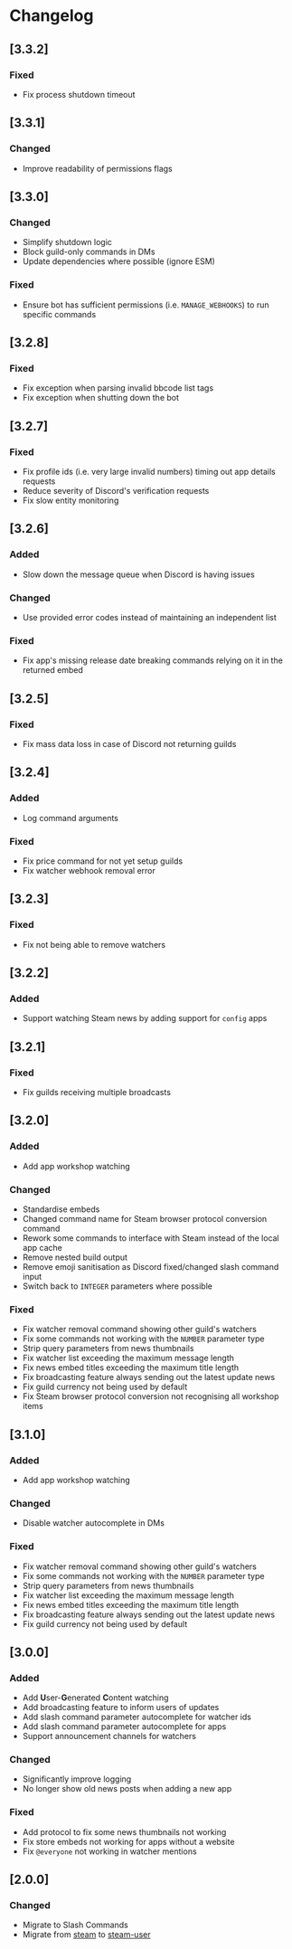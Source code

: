 # Changelog

## [3.3.2]

### Fixed

- Fix process shutdown timeout

## [3.3.1]

### Changed

- Improve readability of permissions flags

## [3.3.0]

### Changed

- Simplify shutdown logic
- Block guild-only commands in DMs
- Update dependencies where possible (ignore ESM)

### Fixed

- Ensure bot has sufficient permissions (i.e. `MANAGE_WEBHOOKS`) to run specific commands

## [3.2.8]

### Fixed

- Fix exception when parsing invalid bbcode list tags
- Fix exception when shutting down the bot

## [3.2.7]

### Fixed

- Fix profile ids (i.e. very large invalid numbers) timing out app details requests
- Reduce severity of Discord's verification requests
- Fix slow entity monitoring

## [3.2.6]

### Added

- Slow down the message queue when Discord is having issues

### Changed

- Use provided error codes instead of maintaining an independent list

### Fixed

- Fix app's missing release date breaking commands relying on it in the returned embed

## [3.2.5]

### Fixed

- Fix mass data loss in case of Discord not returning guilds

## [3.2.4]

### Added

- Log command arguments

### Fixed

- Fix price command for not yet setup guilds
- Fix watcher webhook removal error

## [3.2.3]

### Fixed

- Fix not being able to remove watchers

## [3.2.2]

### Added

- Support watching Steam news by adding support for `config` apps

## [3.2.1]

### Fixed

- Fix guilds receiving multiple broadcasts

## [3.2.0]

### Added

- Add app workshop watching

### Changed

- Standardise embeds
- Changed command name for Steam browser protocol conversion command
- Rework some commands to interface with Steam instead of the local app cache
- Remove nested build output
- Remove emoji sanitisation as Discord fixed/changed slash command input
- Switch back to `INTEGER` parameters where possible

### Fixed

- Fix watcher removal command showing other guild's watchers
- Fix some commands not working with the `NUMBER` parameter type
- Strip query parameters from news thumbnails
- Fix watcher list exceeding the maximum message length
- Fix news embed titles exceeding the maximum title length
- Fix broadcasting feature always sending out the latest update news
- Fix guild currency not being used by default
- Fix Steam browser protocol conversion not recognising all workshop items

## [3.1.0]

### Added

- Add app workshop watching

### Changed

- Disable watcher autocomplete in DMs

### Fixed

- Fix watcher removal command showing other guild's watchers
- Fix some commands not working with the `NUMBER` parameter type
- Strip query parameters from news thumbnails
- Fix watcher list exceeding the maximum message length
- Fix news embed titles exceeding the maximum title length
- Fix broadcasting feature always sending out the latest update news
- Fix guild currency not being used by default

## [3.0.0]

### Added

- Add **U**ser-**G**enerated **C**ontent watching
- Add broadcasting feature to inform users of updates
- Add slash command parameter autocomplete for watcher ids
- Add slash command parameter autocomplete for apps
- Support announcement channels for watchers

### Changed

- Significantly improve logging
- No longer show old news posts when adding a new app

### Fixed

- Add protocol to fix some news thumbnails not working
- Fix store embeds not working for apps without a website
- Fix `@everyone` not working in watcher mentions

## [2.0.0]

### Changed

- Migrate to Slash Commands
- Migrate from [steam](https://github.com/seishun/node-steam) to [steam-user](https://github.com/DoctorMcKay/node-steam-user)
